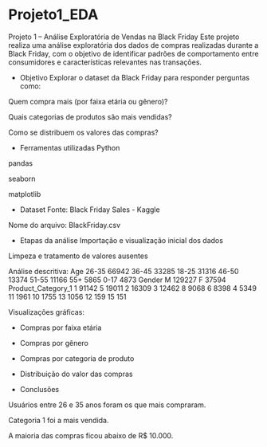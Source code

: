 # Projeto1_EDA

Projeto 1 – Análise Exploratória de Vendas na Black Friday
Este projeto realiza uma análise exploratória dos dados de compras realizadas durante a Black Friday, com o objetivo de identificar padrões de comportamento entre consumidores e características relevantes nas transações.

* Objetivo
Explorar o dataset da Black Friday para responder perguntas como:

Quem compra mais (por faixa etária ou gênero)?

Quais categorias de produtos são mais vendidas?

Como se distribuem os valores das compras?

* Ferramentas utilizadas
Python

pandas

seaborn

matplotlib

* Dataset
Fonte: Black Friday Sales - Kaggle

Nome do arquivo: BlackFriday.csv

* Etapas da análise
Importação e visualização inicial dos dados

Limpeza e tratamento de valores ausentes

Análise descritiva:
    Age
    26-35    66942
    36-45    33285
    18-25    31316
    46-50    13374
    51-55    11166
    55+       5865
    0-17      4873
Gender
M    129227
F     37594
Product_Category_1
1     91142
5     19011
2     16309
3     12462
8      9068
6      8398
4      5349
11     1961
10     1755
13     1056
12      159
15      151

Visualizações gráficas:

- Compras por faixa etária

- Compras por gênero

- Compras por categoria de produto

- Distribuição do valor das compras


* Conclusões

Usuários entre 26 e 35 anos foram os que mais compraram.

Categoria 1 foi a mais vendida.

A maioria das compras ficou abaixo de R$ 10.000.